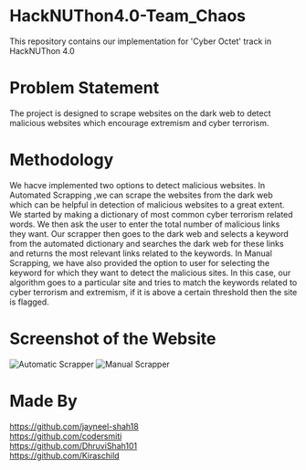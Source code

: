 # HackNUThon4.0-Team_Chaos
This repository contains our implementation for 'Cyber Octet' track in HackNUThon 4.0
# Problem Statement
The project is designed to scrape websites on the dark web to detect malicious websites which encourage extremism and cyber terrorism.
# Methodology
We hacve implemented two options to detect malicious websites. In Automated Scrapping ,we can scrape the websites from the dark web which can be helpful in detection of malicious websites to a great extent. We started by making a dictionary of most common cyber terrorism related words. We then ask the user to enter the total number of malicious links they want. Our scrapper then goes to the dark web and selects a keyword from the automated dictionary and searches the dark web for these links and returns the most relevant links related to the keywords. In Manual Scrapping, we have also provided the option to user for selecting the keyword for which they want to detect the malicious sites. In this case, our algorithm goes to a particular site and tries to match the keywords related to cyber terrorism and extremism, if it is above a certain threshold then the site is flagged.
# Screenshot of the Website

![Automatic Scrapper](https://user-images.githubusercontent.com/104895751/235342303-c2ad80e5-61d5-40a3-b53f-eabfc8cdc936.jpeg)
![Manual Scrapper](https://user-images.githubusercontent.com/104895751/235342304-7a04391e-5abc-42e8-998c-9d0eb361931c.jpeg)

# Made By
https://github.com/jayneel-shah18
<br>
https://github.com/codersmiti
<br>
https://github.com/DhruviShah101
<br>
https://github.com/Kiraschild
